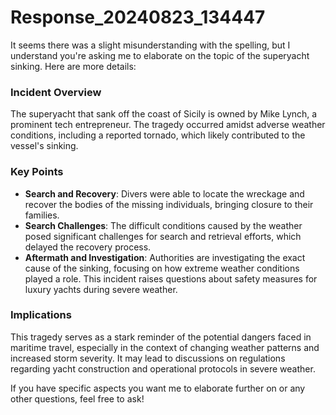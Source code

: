 # Response_20240823_134447

It seems there was a slight misunderstanding with the spelling, but I understand you're asking me to elaborate on the topic of the superyacht sinking. Here are more details:

### Incident Overview
The superyacht that sank off the coast of Sicily is owned by Mike Lynch, a prominent tech entrepreneur. The tragedy occurred amidst adverse weather conditions, including a reported tornado, which likely contributed to the vessel's sinking.

### Key Points
- **Search and Recovery**: Divers were able to locate the wreckage and recover the bodies of the missing individuals, bringing closure to their families.
- **Search Challenges**: The difficult conditions caused by the weather posed significant challenges for search and retrieval efforts, which delayed the recovery process.
- **Aftermath and Investigation**: Authorities are investigating the exact cause of the sinking, focusing on how extreme weather conditions played a role. This incident raises questions about safety measures for luxury yachts during severe weather.

### Implications
This tragedy serves as a stark reminder of the potential dangers faced in maritime travel, especially in the context of changing weather patterns and increased storm severity. It may lead to discussions on regulations regarding yacht construction and operational protocols in severe weather.

If you have specific aspects you want me to elaborate further on or any other questions, feel free to ask!